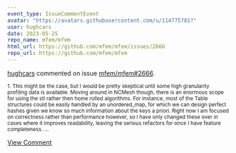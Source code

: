 ```yaml
---
event_type: IssueCommentEvent
avatar: "https://avatars.githubusercontent.com/u/114775781?"
user: hughcars
date: 2023-05-25
repo_name: mfem/mfem
html_url: https://github.com/mfem/mfem/issues/2666
repo_url: https://github.com/mfem/mfem
---
```


<a href='https://github.com/hughcars' target='_blank'>hughcars</a> commented on issue <a href='https://github.com/mfem/mfem/issues/2666' target='_blank'>mfem/mfem#2666</a>.

<small>1. This might be the case, but I would be pretty skeptical until some high granularity profiling data is available. Moving around in NCMesh though, there is an enormous scope for using the stl rather then home rolled algorithms. For instance, most of the Table structures could be easily handled by an unordered_map, for which we can design perfect hashes given we know so much information about the keys a priori. Right now I am focused on correctness rather than performance however, so I have only changed these over in cases where it improves readability, leaving the serious refactors for once I have feature completeness....</small>

<a href='https://github.com/mfem/mfem/issues/2666' target='_blank'>View Comment</a>